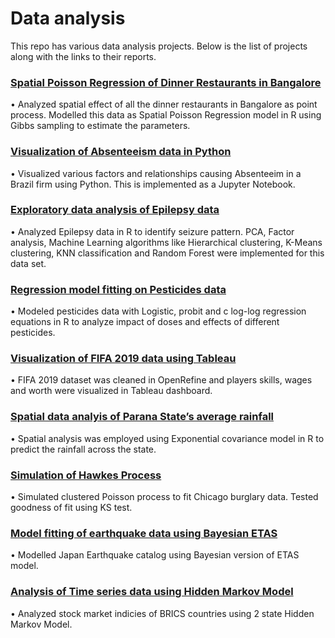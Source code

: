 # Data analysis
This repo has various data analysis projects. Below is the list of projects along with the links to their reports.

### [Spatial Poisson Regression of Dinner Restaurants in Bangalore](https://github.com/suhasshastry/DataAnalysis/blob/master/Dinner/project.pdf)
•	Analyzed spatial effect of all the dinner restaurants in Bangalore as point process. Modelled this data as Spatial Poisson Regression model in R using Gibbs sampling to estimate the parameters.

### [Visualization of Absenteeism data in Python](https://nbviewer.jupyter.org/github/suhasshastry/DataAnalysis/blob/master/absenteeism/absenteeism.ipynb)
•	Visualized various factors and relationships causing Absenteeim in a Brazil firm using Python. This is implemented as a Jupyter Notebook.

### [Exploratory data analysis of Epilepsy data](https://github.com/suhasshastry/DataAnalysis/blob/master/Epilepsy/epilepsy.pdf)
•	Analyzed Epilepsy data in R to identify seizure pattern. PCA, Factor analysis, Machine Learning algorithms like Hierarchical clustering, K-Means clustering, KNN classification and Random Forest were implemented for this data set. 

### [Regression model fitting on Pesticides data](https://github.com/suhasshastry/DataAnalysis/blob/master/Pesticides/analysis.pdf)
•	Modeled pesticides data with Logistic, probit and c log-log regression equations in R to analyze impact of doses and effects of different pesticides.

### [Visualization of FIFA 2019 data using Tableau](https://github.com/suhasshastry/DataAnalysis/blob/master/FIFA/readme.md)
•	FIFA 2019 dataset was cleaned in OpenRefine and players skills, wages and worth were visualized in Tableau dashboard.

### [Spatial data analyis of Parana State’s average rainfall](https://github.com/suhasshastry/DataAnalysis/blob/master/Parana%20rainfall/report.pdf)
•	Spatial analysis was employed using Exponential covariance model in R to predict the rainfall across the state.

### [Simulation of Hawkes Process](https://github.com/suhasshastry/DataAnalysis/blob/master/Hawkes%20process/report/hawkes_report.pdf)
•	Simulated clustered Poisson process to fit Chicago burglary data. Tested goodness of fit using KS test.

### [Model fitting of earthquake data using Bayesian ETAS](https://github.com/suhasshastry/DataAnalysis/blob/master/Bayesian%20ETAS/report.pdf)
•	Modelled Japan Earthquake catalog using Bayesian version of ETAS model.

### [Analysis of Time series data using Hidden Markov Model](https://github.com/suhasshastry/DataAnalysis/blob/master/HMM/report.pdf)
•	Analyzed stock market indicies of BRICS countries using 2 state Hidden Markov Model.


